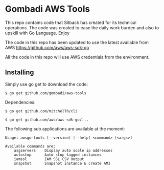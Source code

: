 # Gombadi AWS Tools

This repo contains code that Sitback has created for its technical operations.
The code was created to ease the daily work burden and also to upskill
with Go Language. Enjoy

The code in this repo has been updated to use the latest available from AWS
https://github.com/aws/aws-sdk-go

All the code in this repo will use AWS credentials from the environment.

## Installing

Simply use go get to download the code:

    $ go get github.com/gombadi/aws-tools

Dependencies:

    $ go get github.com/mitchellh/cli

    $ go get github.com/aws/aws-sdk-go/...



The following sub applications are available at the moment:

```
Usage: awsgo-tools [--version] [--help] <command> [<args>]

Available commands are:
    asgservers    Display auto scale ip addresses
    autostop      Auto stop tagged instances
    iamssl        IAM SSL CSV Output
    snapshot      Snapshot instance & create AMI
```


